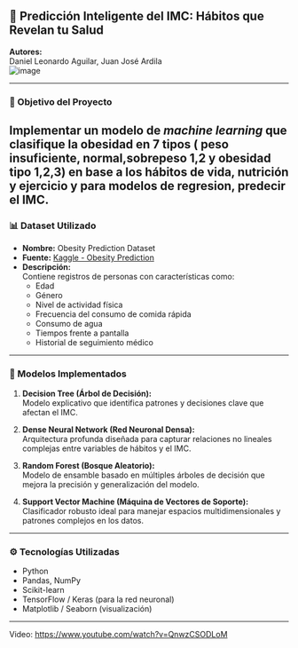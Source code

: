 
## 🧠 Predicción Inteligente del IMC: Hábitos que Revelan tu Salud

**Autores:**  
Daniel Leonardo Aguilar, Juan José Ardila  
![image](https://github.com/user-attachments/assets/a9f33faf-f8bc-4b68-8f75-4ecdd4f023c8)


---

### 🎯 Objetivo del Proyecto

Implementar un modelo de *machine learning* que  clasifique la obesidad en 7 tipos ( peso insuficiente, normal,sobrepeso 1,2 y obesidad tipo 1,2,3) en base a los hábitos de vida, nutrición y ejercicio  y para modelos de regresion,  predecir el IMC.
---

### 📊 Dataset Utilizado

- **Nombre:** Obesity Prediction Dataset  
- **Fuente:** [Kaggle - Obesity Prediction](https://www.kaggle.com/datasets/ruchikakumbhar/obesity-prediction)  
- **Descripción:**  
  Contiene registros de personas con características como:
  - Edad  
  - Género  
  - Nivel de actividad física  
  - Frecuencia del consumo de comida rápida  
  - Consumo de agua  
  - Tiempos frente a pantalla  
  - Historial de seguimiento médico

---

### 🤖 Modelos Implementados

1. **Decision Tree (Árbol de Decisión):**  
   Modelo explicativo que identifica patrones y decisiones clave que afectan el IMC.

2. **Dense Neural Network (Red Neuronal Densa):**  
   Arquitectura profunda diseñada para capturar relaciones no lineales complejas entre variables de hábitos y el IMC.

3. **Random Forest (Bosque Aleatorio):**  
   Modelo de ensamble basado en múltiples árboles de decisión que mejora la precisión y generalización del modelo.

4. **Support Vector Machine (Máquina de Vectores de Soporte):**  
   Clasificador robusto ideal para manejar espacios multidimensionales y patrones complejos en los datos.

---

### ⚙️ Tecnologías Utilizadas

- Python  
- Pandas, NumPy  
- Scikit-learn  
- TensorFlow / Keras (para la red neuronal)  
- Matplotlib / Seaborn (visualización)

---
Video: https://www.youtube.com/watch?v=QnwzCSODLoM


